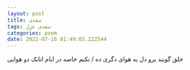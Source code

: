 ```yaml
---
layout: post
title: سعدی
tags: سعدی غزل
categories: poem
date: 2022-07-16 01:49:03.222544
---
```


خلق گویند برو دل به هوای دگری ده / نکنم خاصه در ایام اتابک دو هوایی
